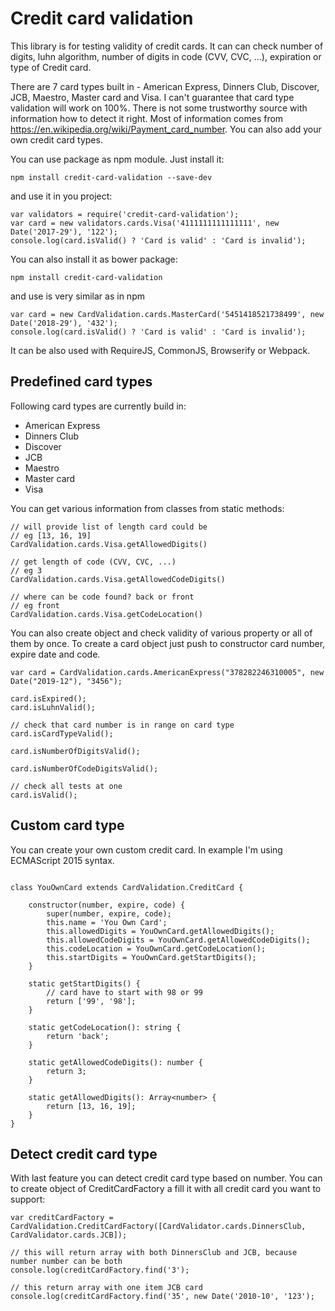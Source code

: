 Credit card validation
============

This library is for testing validity of credit cards. It can can check number of digits, luhn algorithm, number of digits in code (CVV, CVC, ...), expiration or type of Credit card.

There are 7 card types built in - American Express, Dinners Club, Discover, JCB, Maestro, Master card and Visa. I can't guarantee that card type validation will work on 100%. There is not some trustworthy source with information how to detect it right. Most of information comes from https://en.wikipedia.org/wiki/Payment_card_number. You can also add your own credit card types.

You can use package as npm module. Just install it:

```
npm install credit-card-validation --save-dev
```

and use it in you project:

```
var validators = require('credit-card-validation');
var card = new validators.cards.Visa('4111111111111111', new Date('2017-29'), '122');
console.log(card.isValid() ? 'Card is valid' : 'Card is invalid');
```

You can also install it as bower package:
```
npm install credit-card-validation
```

and use is very similar as in npm
```
var card = new CardValidation.cards.MasterCard('5451418521738499', new Date('2018-29'), '432');
console.log(card.isValid() ? 'Card is valid' : 'Card is invalid');
```

It can be also used with RequireJS, CommonJS, Browserify or Webpack.

## Predefined card types

Following card types are currently build in:
- American Express
- Dinners Club
- Discover
- JCB
- Maestro
- Master card
- Visa

You can get various information from classes from static methods:

```
// will provide list of length card could be
// eg [13, 16, 19]
CardValidation.cards.Visa.getAllowedDigits()

// get length of code (CVV, CVC, ...)
// eg 3
CardValidation.cards.Visa.getAllowedCodeDigits()

// where can be code found? back or front
// eg front
CardValidation.cards.Visa.getCodeLocation()
```

You can also create object and check validity of various property or all of them by once. To create a card object just push to constructor card number, expire date and code.
```
var card = CardValidation.cards.AmericanExpress("378282246310005", new Date("2019-12"), "3456");

card.isExpired();
card.isLuhnValid();

// check that card number is in range on card type
card.isCardTypeValid();

card.isNumberOfDigitsValid();

card.isNumberOfCodeDigitsValid();

// check all tests at one
card.isValid();
```

## Custom card type
You can create your own custom credit card. In example I'm using ECMAScript 2015 syntax.

```

class YouOwnCard extends CardValidation.CreditCard {

    constructor(number, expire, code) {
        super(number, expire, code);
        this.name = 'You Own Card';
        this.allowedDigits = YouOwnCard.getAllowedDigits();
        this.allowedCodeDigits = YouOwnCard.getAllowedCodeDigits();
        this.codeLocation = YouOwnCard.getCodeLocation();
        this.startDigits = YouOwnCard.getStartDigits();
    }

    static getStartDigits() {
        // card have to start with 98 or 99
        return ['99', '98'];
    }

    static getCodeLocation(): string {
        return 'back';
    }

    static getAllowedCodeDigits(): number {
        return 3;
    }

    static getAllowedDigits(): Array<number> {
        return [13, 16, 19];
    }
}

```

## Detect credit card type

With last feature you can detect credit card type based on number. You can to create object of CreditCardFactory a fill it with all credit card you want to support:

```
var creditCardFactory = CardValidation.CreditCardFactory([CardValidator.cards.DinnersClub, CardValidator.cards.JCB]);

// this will return array with both DinnersClub and JCB, because number number can be both
console.log(creditCardFactory.find('3');

// this return array with one item JCB card
console.log(creditCardFactory.find('35', new Date('2010-10', '123');

```

